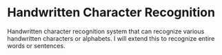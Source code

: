 # Handwritten Character Recognition
 Handwritten character recognition system that can recognize various handwritten characters or alphabets. I will extend this to recognize entire words or sentences.
